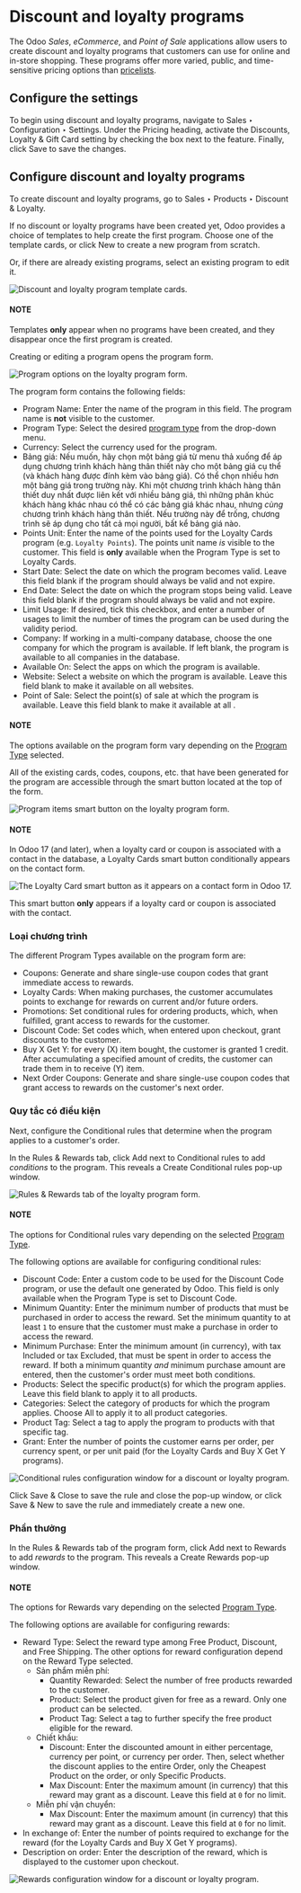 # Discount and loyalty programs

The Odoo *Sales*, *eCommerce*, and *Point of Sale* applications allow users to create discount and
loyalty programs that customers can use for online and in-store shopping. These programs offer more
varied, public, and time-sensitive pricing options than [pricelists](prices/pricing.md).

## Configure the settings

To begin using discount and loyalty programs, navigate to Sales ‣ Configuration
‣ Settings. Under the Pricing heading, activate the Discounts, Loyalty &
Gift Card setting by checking the box next to the feature. Finally, click Save to save
the changes.

## Configure discount and loyalty programs

To create discount and loyalty programs, go to Sales ‣ Products ‣ Discount &
Loyalty.

If no discount or loyalty programs have been created yet, Odoo provides a choice of templates to
help create the first program. Choose one of the template cards, or click New to create
a new program from scratch.

Or, if there are already existing programs, select an existing program to edit it.

![Discount and loyalty program template cards.](../../../../_images/price-discount-loyalty.png)

#### NOTE
Templates **only** appear when no programs have been created, and they disappear once the first
program is created.

Creating or editing a program opens the program form.

![Program options on the loyalty program form.](../../../../_images/price-programs.png)

The program form contains the following fields:

- Program Name: Enter the name of the program in this field. The program name is **not**
  visible to the customer.
- Program Type: Select the desired [program type](#sales-pricing-management-program-types) from the drop-down menu.
- Currency: Select the currency used for the program.
- Bảng giá: Nếu muốn, hãy chọn một bảng giá từ menu thả xuống để áp dụng chương trình khách hàng thân thiết này cho một bảng giá cụ thể (và khách hàng được đính kèm vào bảng giá). Có thể chọn nhiều hơn một bảng giá trong trường này. Khi một chương trình khách hàng thân thiết duy nhất được liên kết với nhiều bảng giá, thì những phân khúc khách hàng khác nhau có thể có các bảng giá khác nhau, nhưng *cùng* chương trình khách hàng thân thiết. Nếu trường này để trống, chương trình sẽ áp dụng cho tất cả mọi người, bất kể bảng giá nào.
- Points Unit: Enter the name of the points used for the Loyalty Cards
  program (e.g. `Loyalty Points`). The points unit name *is* visible to the customer. This field is
  **only** available when the Program Type is set to Loyalty Cards.
- Start Date: Select the date on which the program becomes valid. Leave this field blank
  if the program should always be valid and not expire.
- End Date: Select the date on which the program stops being valid. Leave this field
  blank if the program should always be valid and not expire.
- Limit Usage: If desired, tick this checkbox, and enter a number of usages
  to limit the number of times the program can be used during the validity period.
- Company: If working in a multi-company database, choose the one company for which the
  program is available. If left blank, the program is available to all companies in the database.
- Available On: Select the apps on which the program is available.
- Website: Select a website on which the program is available. Leave this field blank to
  make it available on all websites.
- Point of Sale: Select the point(s) of sale at which the program is available. Leave
  this field blank to make it available at all .

#### NOTE
The options available on the program form vary depending on the [Program Type](#sales-pricing-management-program-types) selected.

All of the existing cards, codes, coupons, etc. that have been generated for the program are
accessible through the smart button located at the top of the form.

![Program items smart button on the loyalty program form.](../../../../_images/price-programs-items.png)

#### NOTE
In Odoo 17 (and later), when a loyalty card or coupon is associated with a contact in the
database, a Loyalty Cards smart button conditionally appears on the contact form.

![The Loyalty Card smart button as it appears on a contact form in Odoo 17.](../../../../_images/loyalty-cards-smart-button.png)

This smart button **only** appears if a loyalty card or coupon is associated with the contact.

<a id="sales-pricing-management-program-types"></a>

### Loại chương trình

The different Program Types available on the program form are:

- Coupons: Generate and share single-use coupon codes that grant immediate access to
  rewards.
- Loyalty Cards: When making purchases, the customer accumulates points to exchange for
  rewards on current and/or future orders.
- Promotions: Set conditional rules for ordering products, which, when fulfilled, grant
  access to rewards for the customer.
- Discount Code: Set codes which, when entered upon checkout, grant discounts to the
  customer.
- Buy X Get Y: for every (X) item bought, the customer is granted 1 credit. After
  accumulating a specified amount of credits, the customer can trade them in to receive (Y) item.
- Next Order Coupons: Generate and share single-use coupon codes that grant access to
  rewards on the customer's next order.

### Quy tắc có điều kiện

Next, configure the Conditional rules that determine when the program applies to a
customer's order.

In the Rules & Rewards tab, click Add next to Conditional rules
to add *conditions* to the program. This reveals a Create Conditional rules pop-up
window.

![Rules & Rewards tab of the loyalty program form.](../../../../_images/price-conditional-rewards.png)

#### NOTE
The options for Conditional rules vary depending on the selected [Program Type](#sales-pricing-management-program-types).

The following options are available for configuring conditional rules:

- Discount Code: Enter a custom code to be used for the Discount Code
  program, or use the default one generated by Odoo. This field is only available when the
  Program Type is set to Discount Code.
- Minimum Quantity: Enter the minimum number of products that must be purchased in order
  to access the reward. Set the minimum quantity to at least `1` to ensure that the customer must
  make a purchase in order to access the reward.
- Minimum Purchase: Enter the minimum amount (in currency), with tax
  Included or tax Excluded, that must be spent in order to access the reward. If both a
  minimum quantity *and* minimum purchase amount are entered, then the customer's order must meet
  both conditions.
- Products: Select the specific product(s) for which the program applies. Leave this
  field blank to apply it to all products.
- Categories: Select the category of products for which the program applies. Choose
  All to apply it to all product categories.
- Product Tag: Select a tag to apply the program to products with that specific tag.
- Grant: Enter the number of points the customer earns per order,
  per currency spent, or per unit paid (for the Loyalty Cards
  and Buy X Get Y programs).

![Conditional rules configuration window for a discount or loyalty program.](../../../../_images/price-conditions.png)

Click Save & Close to save the rule and close the pop-up window, or click
Save & New to save the rule and immediately create a new one.

### Phần thưởng

In the Rules & Rewards tab of the program form, click Add next to
Rewards to add *rewards* to the program. This reveals a Create Rewards
pop-up window.

#### NOTE
The options for Rewards vary depending on the selected [Program Type](#sales-pricing-management-program-types).

The following options are available for configuring rewards:

- Reward Type: Select the reward type among Free Product,
  Discount, and Free Shipping. The other options for reward configuration
  depend on the Reward Type selected.
  - Sản phẩm miễn phí:
    - Quantity Rewarded: Select the number of free products rewarded to the customer.
    - Product: Select the product given for free as a reward. Only one product can be
      selected.
    - Product Tag: Select a tag to further specify the free product eligible for the
      reward.
  - Chiết khấu:
    - Discount: Enter the discounted amount in either percentage,
      currency per point, or currency per order. Then, select whether the
      discount applies to the entire Order, only the Cheapest Product on the
      order, or only Specific Products.
    - Max Discount: Enter the maximum amount (in currency) that this reward may grant as
      a discount. Leave this field at `0` for no limit.
  - Miễn phí vận chuyển:
    - Max Discount: Enter the maximum amount (in currency) that this reward may grant as
      a discount. Leave this field at `0` for no limit.
- In exchange of: Enter the number of points required to exchange for the reward (for
  the Loyalty Cards and Buy X Get Y programs).
- Description on order: Enter the description of the reward, which is displayed to the
  customer upon checkout.

![Rewards configuration window for a discount or loyalty program.](../../../../_images/price-rewards.png)
